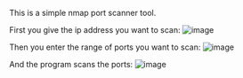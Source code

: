 This is a simple nmap port scanner tool. 

First you give the ip address you want to scan:
![image](https://github.com/ekim0n/nmap_scanner/assets/122225670/0b06549f-6dd9-43c3-ad4d-4d086a6eddfe)

Then you enter the range of ports you want to scan:
![image](https://github.com/ekim0n/nmap_scanner/assets/122225670/27415a68-a528-418a-a936-7e2e9ae8bb92)

And the program scans the ports:
![image](https://github.com/ekim0n/nmap_scanner/assets/122225670/2165abbd-7558-4019-81b5-aef9ad666495)
